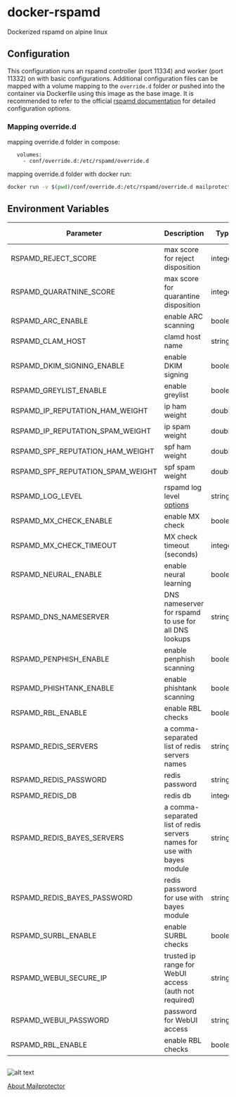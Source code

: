 # docker-rspamd
Dockerized rspamd on alpine linux

## Configuration
This configuration runs an rspamd controller (port 11334) and worker (port 11332) on with basic configurations. Additional configuration files can be mapped with a volume mapping to the `override.d` folder or pushed into the container via Dockerfile using this image as the base image. It is recommended to refer to the official [rspamd documentation](https://rspamd.com/doc/configuration/index.html) for detailed configuration options.

### Mapping override.d
mapping override.d folder in compose:
```
   volumes:
     - conf/override.d:/etc/rspamd/override.d
```

mapping override.d folder with docker run:
```bash
docker run -v $(pwd)/conf/override.d:/etc/rspamd/override.d mailprotector/rspamd:latest
```

## Environment Variables

| Parameter                         | Description                                                                   | Type    | Default Value |
| --------------------------------- | ----------------------------------------------------------------------------- | ------- | ------------- |
| RSPAMD_REJECT_SCORE               | max score for reject disposition                                              | integer | 12            |
| RSPAMD_QUARATNINE_SCORE           | max score for quarantine disposition                                          | integer | 6             |
| RSPAMD_ARC_ENABLE                 | enable ARC scanning                                                           | boolean | false         |
| RSPAMD_CLAM_HOST                  | clamd host name                                                               | string  | false         |
| RSPAMD_DKIM_SIGNING_ENABLE        | enable DKIM signing                                                           | boolean | false         |
| RSPAMD_GREYLIST_ENABLE            | enable greylist                                                               | boolean | false         |
| RSPAMD_IP_REPUTATION_HAM_WEIGHT   | ip ham weight                                                                 | double  | 1.0           |
| RSPAMD_IP_REPUTATION_SPAM_WEIGHT  | ip spam weight                                                                | double  | 4.0           |
| RSPAMD_SPF_REPUTATION_HAM_WEIGHT  | spf ham weight                                                                | double  | 1.0           |
| RSPAMD_SPF_REPUTATION_SPAM_WEIGHT | spf spam weight                                                               | double  | 2.0           |
| RSPAMD_LOG_LEVEL                  | rspamd log level [options](https://rspamd.com/doc/configuration/logging.html) | string  | info          |
| RSPAMD_MX_CHECK_ENABLE            | enable MX check                                                               | boolean | true          |
| RSPAMD_MX_CHECK_TIMEOUT           | MX check timeout (seconds)                                                    | integer | 10            |
| RSPAMD_NEURAL_ENABLE              | enable neural learning                                                        | boolean | false         |
| RSPAMD_DNS_NAMESERVER             | DNS nameserver for rspamd to use for all DNS lookups                          | string  | localhost     |
| RSPAMD_PENPHISH_ENABLE            | enable penphish scanning                                                      | boolean | true          |
| RSPAMD_PHISHTANK_ENABLE           | enable phishtank scanning                                                     | boolean | true          |
| RSPAMD_RBL_ENABLE                 | enable RBL checks                                                             | boolean | false         |
| RSPAMD_REDIS_SERVERS              | a comma-separated list of redis servers names                                 | string  | redis         |
| RSPAMD_REDIS_PASSWORD             | redis password                                                                | string  | n/a (unset)   |
| RSPAMD_REDIS_DB                   | redis db                                                                      | integer | 0             |
| RSPAMD_REDIS_BAYES_SERVERS        | a comma-separated list of redis servers names for use with bayes module       | string  | redis         |
| RSPAMD_REDIS_BAYES_PASSWORD       | redis password for use with bayes module                                      | string  | secret        |
| RSPAMD_SURBL_ENABLE               | enable SURBL checks                                                           | boolean | true          |
| RSPAMD_WEBUI_SECURE_IP            | trusted ip range for WebUI access (auth not required)                         | string  | 127.0.0.1/32  |
| RSPAMD_WEBUI_PASSWORD             | password for WebUI access                                                     | string  | n/a (unset)   |
| RSPAMD_RBL_ENABLE                 | enable RBL checks                                                             | boolean | false         |

##

![alt text](https://i1.wp.com/mailprotector.com/wp-content/uploads/2020/03/cropped-logo-2x.png)

[About Mailprotector](https://mailprotector.com/about-mailprotector)